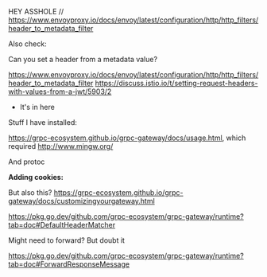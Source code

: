 HEY ASSHOLE
// https://www.envoyproxy.io/docs/envoy/latest/configuration/http/http_filters/header_to_metadata_filter

Also check:

Can you set a header from a metadata value?

https://www.envoyproxy.io/docs/envoy/latest/configuration/http/http_filters/header_to_metadata_filter
https://discuss.istio.io/t/setting-request-headers-with-values-from-a-jwt/5903/2
- It's in here



Stuff I have installed:

https://grpc-ecosystem.github.io/grpc-gateway/docs/usage.html, which required http://www.mingw.org/

And protoc

**Adding cookies:**

But also this? https://grpc-ecosystem.github.io/grpc-gateway/docs/customizingyourgateway.html

https://pkg.go.dev/github.com/grpc-ecosystem/grpc-gateway/runtime?tab=doc#DefaultHeaderMatcher

Might need to forward? But doubt it

https://pkg.go.dev/github.com/grpc-ecosystem/grpc-gateway/runtime?tab=doc#ForwardResponseMessage